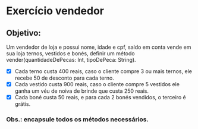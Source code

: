 # Exercício vendedor

## Objetivo:
Um vendedor de loja e possui nome, idade e cpf, saldo em conta vende em sua loja
ternos, vestidos e bonés, definir um método vender(quantidadeDePecas: Int,
tipoDePeca: String).

- [x] Cada terno custa 400 reais, caso o cliente compre 3 ou mais ternos, ele recebe 50
de desconto para cada terno.
- [x] Cada vestido custa 900 reais, caso o cliente compre 5 vestidos ele ganha um véu de
noiva de brinde que custa 250 reais.
- [x] Cada boné custa 50 reais, e para cada 2 bonés vendidos, o terceiro é grátis.

### Obs.: encapsule todos os métodos necessários. 

